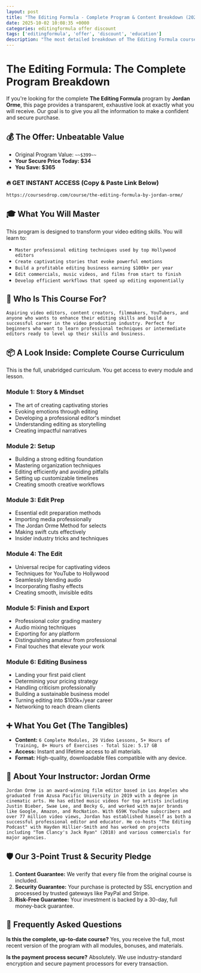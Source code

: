 ```yaml
---
layout: post
title: "The Editing Formula - Complete Program & Content Breakdown (2025)"
date: 2025-10-02 10:08:35 +0000
categories: editingformula offer discount
tags: ['editingformula', 'offer', 'discount', 'education']
description: "The most detailed breakdown of The Editing Formula course online. Learn professional video editing with 29 lessons, 5+ hours of training, and real-world projects."
---
```



# The Editing Formula: The Complete Program Breakdown

If you're looking for the complete **The Editing Formula** program by **Jordan Orme**, this page provides a transparent, exhaustive look at exactly what you will receive. Our goal is to give you all the information to make a confident and secure purchase.

## 💰 The Offer: Unbeatable Value
- Original Program Value: `~~$399~~`
- **Your Secure Price Today: $34**
- **You Save: $365**

### 🔥 GET INSTANT ACCESS (Copy & Paste Link Below)
`https://coursesdrop.com/course/the-editing-formula-by-jordan-orme/`

## 🎓 What You Will Master
This program is designed to transform your video editing skills. You will learn to:
- `Master professional editing techniques used by top Hollywood editors`
- `Create captivating stories that evoke powerful emotions`
- `Build a profitable editing business earning $100k+ per year`
- `Edit commercials, music videos, and films from start to finish`
- `Develop efficient workflows that speed up editing exponentially`

## 🎯 Who Is This Course For?
`Aspiring video editors, content creators, filmmakers, YouTubers, and anyone who wants to enhance their editing skills and build a successful career in the video production industry. Perfect for beginners who want to learn professional techniques or intermediate editors ready to level up their skills and business.`

## 📦 A Look Inside: Complete Course Curriculum
This is the full, unabridged curriculum. You get access to every module and lesson.

### Module 1: Story & Mindset
- The art of creating captivating stories
- Evoking emotions through editing
- Developing a professional editor's mindset
- Understanding editing as storytelling
- Creating impactful narratives

### Module 2: Setup
- Building a strong editing foundation
- Mastering organization techniques
- Editing efficiently and avoiding pitfalls
- Setting up customizable timelines
- Creating smooth creative workflows

### Module 3: Edit Prep
- Essential edit preparation methods
- Importing media professionally
- The Jordan Orme Method for selects
- Making swift cuts effectively
- Insider industry tricks and techniques

### Module 4: The Edit
- Universal recipe for captivating videos
- Techniques for YouTube to Hollywood
- Seamlessly blending audio
- Incorporating flashy effects
- Creating smooth, invisible edits

### Module 5: Finish and Export
- Professional color grading mastery
- Audio mixing techniques
- Exporting for any platform
- Distinguishing amateur from professional
- Final touches that elevate your work

### Module 6: Editing Business
- Landing your first paid client
- Determining your pricing strategy
- Handling criticism professionally
- Building a sustainable business model
- Turning editing into $100k+/year career
- Networking to reach dream clients

## ➕ What You Get (The Tangibles)
- **Content:** `6 Complete Modules, 29 Video Lessons, 5+ Hours of Training, 8+ Hours of Exercises - Total Size: 5.17 GB`
- **Access:** Instant and lifetime access to all materials.
- **Format:** High-quality, downloadable files compatible with any device.

## 👤 About Your Instructor: Jordan Orme
`Jordan Orme is an award-winning film editor based in Los Angeles who graduated from Azusa Pacific University in 2019 with a degree in cinematic arts. He has edited music videos for top artists including Justin Bieber, Swae Lee, and Becky G, and worked with major brands like Google, Amazon, and RocNation. With 659K YouTube subscribers and over 77 million video views, Jordan has established himself as both a successful professional editor and educator. He co-hosts "The Editing Podcast" with Hayden Hillier-Smith and has worked on projects including "Tom Clancy's Jack Ryan" (2018) and various commercials for major agencies.`

## 🛡️ Our 3-Point Trust & Security Pledge
1. **Content Guarantee:** We verify that every file from the original course is included.
2. **Security Guarantee:** Your purchase is protected by SSL encryption and processed by trusted gateways like PayPal and Stripe.
3. **Risk-Free Guarantee:** Your investment is backed by a 30-day, full money-back guarantee.

## 🙋 Frequently Asked Questions

**Is this the complete, up-to-date course?**
Yes, you receive the full, most recent version of the program with all modules, bonuses, and materials.

**Is the payment process secure?**
Absolutely. We use industry-standard encryption and secure payment processors for every transaction.